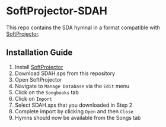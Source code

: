 # SoftProjector-SDAH

This repo contains the SDA hymnal in a format compatible with [SoftProjector](https://softprojector.org/).

## Installation Guide

1. Install [SoftProjector](https://softprojector.org/download.html)
1. Download SDAH.sps from this repository
1. Open SoftProjector
1. Navigate to `Manage Database` via the `Edit` menu
1. Click on the `Songbooks` tab
1. Click on `Import`
1. Select SDAH.sps that you downloaded in Step 2
1. Complete import by clicking `Open` and then `Close`
1. Hymns should now be available from the Songs tab
